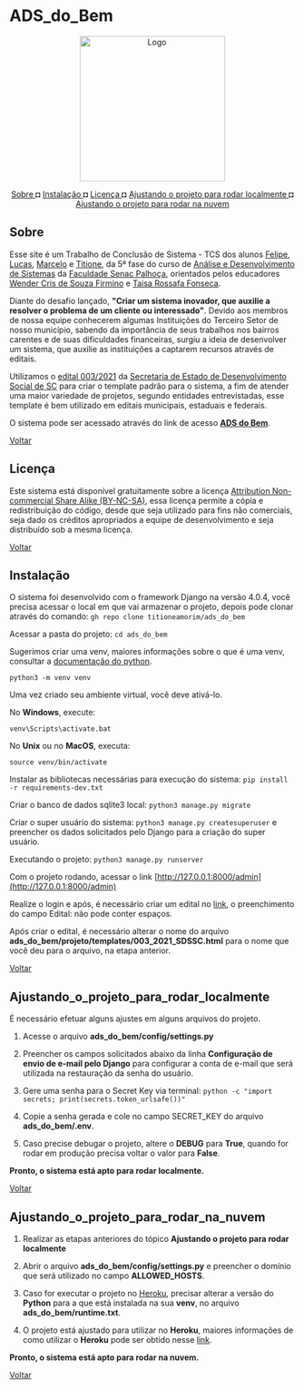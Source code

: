 # ADS_do_Bem

<p align="center">
  <img src="https://r.mobirisesite.com/196538/assets/images/nuvem-1256x1256.png?v=1NziBv" width="256" height="256" alt="Logo"/>
</p>

<p align="center">
<a href="#Sobre">Sobre </a>   ◘   
<a href="#Instalação"> Instalação </a>   ◘   
<a href="#Licença"> Licença </a>   ◘   
<a href="#Ajustando_o_projeto_para_rodar_localmente"> Ajustando o projeto para rodar localmente </a>   ◘   
<a href="#Ajustando_o_projeto_para_rodar_na_nuvem"> Ajustando o projeto para rodar na nuvem</a>


## Sobre

Esse site é um Trabalho de Conclusão de Sistema - TCS dos alunos [Felipe](https://github.com/arandel25), [Lucas](https://github.com/lcgandolfi), [Marcelo](https://github.com/pac57282) e [Titione](https://github.com/titioneamorim), da 5ª fase do curso de [Análise e Desenvolvimento de Sistemas](https://vestibular.sc.senac.br/cursos/analise-e-desenvolvimento-de-sistemas/) da [Faculdade Senac Palhoça](https://portal.sc.senac.br/), orientados pelos educadores [Wender Cris de Souza Firmino](https://www.linkedin.com/in/wendersf/) e [Taisa Rossafa Fonseca](https://www.linkedin.com/in/taisa-rossafa-da-fonseca-5b16272a/).

Diante do desafio lançado, **"Criar um sistema inovador, que auxilie a resolver o problema de um cliente ou interessado"**. Devido aos membros de nossa equipe conhecerem algumas Instituições do Terceiro Setor de nosso município, sabendo da importância de seus trabalhos nos bairros carentes e de suas dificuldades financeiras, surgiu a ideia de desenvolver um sistema, que auxilie as instituições a captarem recursos através de editais.

Utilizamos o [edital 003/2021](https://www.sds.sc.gov.br/images/Conselhos/cedca/Edital%20CEDCA%20Para%20publicar.pdf) da [Secretaria de Estado de Desenvolvimento Social de SC](https://www.sds.sc.gov.br/) para criar o template padrão para o sistema, a fim de atender uma maior variedade de projetos, segundo entidades entrevistadas, esse template é bem utilizado em editais municipais, estaduais e federais.

O sistema pode ser acessado através do link de acesso [**ADS do Bem**](https://ads-do-bem.herokuapp.com/).

<a href="#ads_do_bem">Voltar</a>


## Licença

Este sistema está disponível gratuitamente sobre a licença [Attribution Non-commercial Share Alike (BY-NC-SA)](https://creativecommons.org/licenses/by-nc-sa/3.0/br/), essa licença permite a cópia e redistribuição do código, desde que seja utilizado para fins não comerciais, seja dado os créditos apropriados a equipe de desenvolvimento e seja distribuído sob a mesma licença.

<a href="#ads_do_bem">Voltar</a>


## Instalação

O sistema foi desenvolvido com o framework Django na versão 4.0.4, você precisa acessar o local em que vai armazenar o projeto, depois pode clonar através do comando: ``gh repo clone titioneamorim/ads_do_bem``

Acessar a pasta do projeto: ``cd ads_do_bem``

Sugerimos criar uma venv, maiores informações sobre o que é uma venv, consultar a [documentação do python](https://docs.python.org/pt-br/3/library/venv.html#:~:text=O%20m%C3%B3dulo%20venv,diret%C3%B3rios%20do%20site.).

``python3 -m venv venv``

Uma vez criado seu ambiente virtual, você deve ativá-lo.

No **Windows**, execute:

``venv\Scripts\activate.bat``

No **Unix** ou no **MacOS**, executa:

``source venv/bin/activate``

Instalar as bibliotecas necessárias para execução do sistema: ``pip install -r requirements-dev.txt``

Criar o banco de dados sqlite3 local: ``python3 manage.py migrate``

Criar o super usuário do sistema: ``python3 manage.py createsuperuser`` e preencher os dados solicitados pelo Django para a criação do super usuário.

Executando o projeto: ``python3 manage.py runserver``

Com o projeto rodando, acessar o link [http://127.0.0.1:8000/admin](http://127.0.0.1:8000/admin)

Realize o login e após, é necessário criar um edital no [link](http://127.0.0.1:8000/admin/edital/editalmodel/add/), o preenchimento do campo Edital: não pode conter espaços.

Após criar o edital, é necessário alterar o nome do arquivo **ads_do_bem/projeto/templates/003_2021_SDSSC.html** para o nome que você deu para o arquivo, na etapa anterior.

<a href="#ads_do_bem">Voltar</a>


## Ajustando_o_projeto_para_rodar_localmente


É necessário efetuar alguns ajustes em alguns arquivos do projeto.

1) Acesse o arquivo **ads_do_bem/config/settings.py**

2) Preencher os campos solicitados abaixo da linha **Configuração de envio de e-mail pelo Django** para configurar a conta de e-mail que será utilizada na restauração da senha do usuário.

3) Gere uma senha para o Secret Key via terminal: ``python -c "import secrets; print(secrets.token_urlsafe())" `` 

4) Copie a senha gerada e cole no campo SECRET_KEY do arquivo **ads_do_bem/.env**.

5) Caso precise debugar o projeto, altere o **DEBUG** para **True**, quando for rodar em produção precisa voltar o valor para **False**.

**Pronto, o sistema está apto para rodar localmente.**

<a href="#ads_do_bem">Voltar</a>


## Ajustando_o_projeto_para_rodar_na_nuvem


1) Realizar as etapas anteriores do tópico **Ajustando o projeto para rodar localmente**

2) Abrir o arquivo **ads_do_bem/config/settings.py** e preencher o domínio que será utilizado no campo **ALLOWED_HOSTS**.

3) Caso for executar o projeto no [Heroku](https://www.heroku.com/), precisar alterar a versão do **Python** para a que está instalada na sua **venv**, no arquivo **ads_do_bem/runtime.txt**.

4) O projeto está ajustado para utilizar no **Heroku**, maiores informações de como utilizar o **Heroku** pode ser obtido nesse [link](https://devcenter.heroku.com/categories/deployment).

**Pronto, o sistema está apto para rodar na nuvem.**

<a href="#ads_do_bem">Voltar</a>
